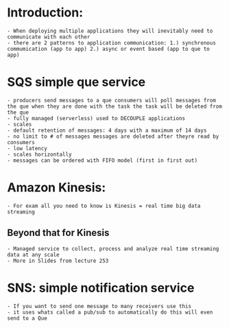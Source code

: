 # Introduction:
    - When deploying multiple applications they will inevitably need to communicate with each other 
    - there are 2 patterns to application communication: 1.) synchronous commumication (app to app) 2.) async or event based (app to que to app)
# SQS simple que service 
    - producers send messages to a que consumers will poll messages from the que when they are done with the task the task will be deleted from the que 
    - fully managed (serverless) used to DECOUPLE applications
    - scales 
    - default retention of messages: 4 days with a maximum of 14 days
    - no limit to # of messages messages are deleted after theyre read by consumers 
    - low latency 
    - scales horizontally
    - messages can be ordered with FIFO model (first in first out)
# Amazon Kinesis:
    - For exam all you need to know is Kinesis = real time big data streaming
## Beyond that for Kinesis 
    - Managed service to collect, process and analyze real time streaming data at any scale
    - More in Slides from lecture 253
# SNS: simple notification service 
    - If you want to send one message to many receivers use this 
    - it uses whats called a pub/sub to automatically do this will even send to a Que 

